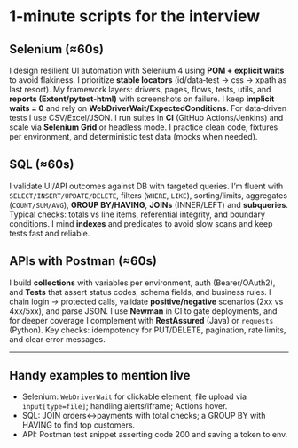# 1‑minute scripts for the interview

## Selenium (≈60s)
I design resilient UI automation with Selenium 4 using **POM + explicit waits** to avoid flakiness. I prioritize **stable locators** (id/data‑test → css → xpath as last resort). My framework layers: drivers, pages, flows, tests, utils, and **reports (Extent/pytest‑html)** with screenshots on failure. I keep **implicit waits = 0** and rely on **WebDriverWait/ExpectedConditions**. For data‑driven tests I use CSV/Excel/JSON. I run suites in **CI** (GitHub Actions/Jenkins) and scale via **Selenium Grid** or headless mode. I practice clean code, fixtures per environment, and deterministic test data (mocks when needed).

## SQL (≈60s)
I validate UI/API outcomes against DB with targeted queries. I’m fluent with `SELECT/INSERT/UPDATE/DELETE`, filters (`WHERE`, `LIKE`), sorting/limits, aggregates (`COUNT/SUM/AVG`), **GROUP BY/HAVING**, **JOINs** (INNER/LEFT) and **subqueries**. Typical checks: totals vs line items, referential integrity, and boundary conditions. I mind **indexes** and predicates to avoid slow scans and keep tests fast and reliable.

## APIs with Postman (≈60s)
I build **collections** with variables per environment, auth (Bearer/OAuth2), and **Tests** that assert status codes, schema fields, and business rules. I chain login → protected calls, validate **positive/negative** scenarios (2xx vs 4xx/5xx), and parse JSON. I use **Newman** in CI to gate deployments, and for deeper coverage I complement with **RestAssured** (Java) or `requests` (Python). Key checks: idempotency for PUT/DELETE, pagination, rate limits, and clear error messages.

---
## Handy examples to mention live
- Selenium: `WebDriverWait` for clickable element; file upload via `input[type=file]`; handling alerts/iframe; Actions hover.
- SQL: JOIN orders↔payments with total checks; a GROUP BY with HAVING to find top customers.
- API: Postman test snippet asserting code 200 and saving a token to env.
